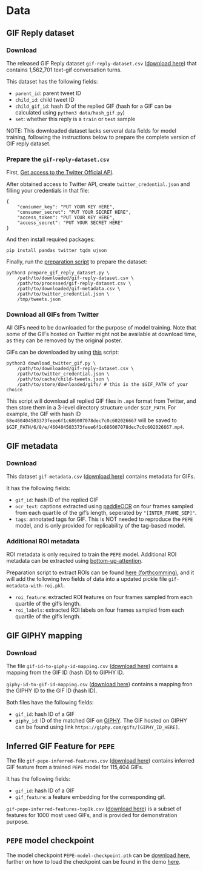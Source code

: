 # Data

## GIF Reply dataset
### Download
The released GIF Reply dataset `gif-reply-dataset.csv` ([download here](https://drive.google.com/file/d/1GClR5KLOsYAgYSS3iKP1k6-qcynR7d7g/view?usp=sharing)) that contains 1,562,701 text-gif conversation turns.

This dataset has the following fields:
- `parent_id`: parent tweet ID
- `child_id`: child tweet ID
- `child_gif_id`: hash ID of the replied GIF (hash for a GIF can be calculated using `python3 data/hash_gif.py`)
- `set`: whether this reply is a `train` or `test` sample

NOTE: This downloaded dataset lacks serveral data fields for model training, following the instructions below to prepare the complete version of GIF reply dataset.

### Prepare the `gif-reply-dataset.csv`
First, [Get access to the Twitter Official API](https://developer.twitter.com/en/docs/twitter-api/getting-started/getting-access-to-the-twitter-api).

After obtained access to Twitter API, create `twitter_credential.json` and filling your credentials in that file:
```
{
	"consumer_key": "PUT YOUR KEY HERE",
	"consumer_secret": "PUT YOUR SECRET HERE",
	"access_token": "PUT YOUR KEY HERE",
	"access_secret": "PUT YOUR SECRET HERE"
}
```

And then install required packages:
```
pip install pandas twitter tqdm ujson
```

Finally, run the [preparation script](prepare_gif_reply_dataset.py) to prepare the dataset:
```
python3 prepare_gif_reply_dataset.py \
    /path/to/downloaded/gif-reply-dataset.csv \
    /path/to/processed/gif-reply-dataset.csv \
    /path/to/downloaded/gif-metadata.csv \
    /path/to/twitter_credential.json \
    /tmp/tweets.json
```

### Download all GIFs from Twitter
All GIFs need to be downloaded for the purpose of model training. Note that some of the GIFs hosted on Twitter might not be available at download time, as they can be removed by the original poster.

GIFs can be downloaded by using [this](download_twitter_gif.py) script:
```
python3 download_twitter_gif.py \
    /path/to/downloaded/gif-reply-dataset.csv \
    /path/to/twitter_credential.json \
    /path/to/cache/child-tweets.json \
    /path/to/store/downloaded/gifs/ # this is the $GIF_PATH of your choice
```

This script will download all replied GIF files in `.mp4` format from Twitter, and then store them in a 3-level directory structure under `$GIF_PATH`.
For example, the GIF with hash ID `68e460404503373feee6f1c686007078dec7c0c602026667` will be saved to `$GIF_PATH/6/8/e/460404503373feee6f1c686007078dec7c0c602026667.mp4`.

## GIF metadata
### Download
This dataset `gif-metadata.csv` ([download here](https://drive.google.com/file/d/1GClR5KLOsYAgYSS3iKP1k6-qcynR7d7g/view?usp=sharing)) contains metadata for GIFs.

It has the following fields:
- `gif_id`: hash ID of the replied GIF
- `ocr_text`: captions extracted using [paddleOCR](https://github.com/PaddlePaddle/PaddleOCR) on four frames sampled from each quartile of the gif’s length, seperated by `"[INTER_FRAME_SEP]"`.
- `tags`: annotated tags for GIF. This is NOT needed to reproduce the `PEPE` model, and is only provided for replicability of the tag-based model.

### Additional ROI metadata
ROI metadata is only required to train the `PEPE` model.
Additional ROI metadata can be extracted using [bottom-up-attention](https://github.com/airsplay/py-bottom-up-attention).

Preparation script to extract ROIs can be found [here (forthcomming)](TODO), and it will add the following two fields of data into a updated pickle file `gif-metadata-with-roi.pkl`.
- `roi_feature`: extracted ROI features on four frames sampled from each quartile of the gif’s length.
- `roi_labels`: extracted ROI labels on four frames sampled from each quartile of the gif’s length.


## GIF GIPHY mapping
### Download

The file `gif-id-to-giphy-id-mapping.csv` ([download here](https://drive.google.com/file/d/1wadTg8qJGZWD6YR37xzuyXTJVSEtHx5X/view?usp=sharing)) contains a mapping from the GIF ID (hash ID) to GIPHY ID.

`giphy-id-to-gif-id-mapping.csv` ([download here](https://drive.google.com/file/d/1wadTg8qJGZWD6YR37xzuyXTJVSEtHx5X/view?usp=sharing)) contains a mapping fron the GIPHY ID to the GIF ID (hash ID).


Both files have the following fields:
- `gif_id`: hash ID of a GIF
- `giphy_id`: ID of the matched GIF on [GIPHY](https://giphy.com/). The GIF hosted on GIPHY can be found using link `https://giphy.com/gifs/[GIPHY_ID_HERE]`.


## Inferred GIF Feature for `PEPE`

The file `gif-pepe-inferred-features.csv` ([download here](https://drive.google.com/file/d/1GClR5KLOsYAgYSS3iKP1k6-qcynR7d7g/view?usp=sharing)) contains inferred GIF feature from a trained `PEPE` model for 115,404 GIFs.

It has the following fields:
- `gif_id`: hash ID of a GIF
- `gif_feature`: a feature embedding for the corresponding gif.

`gif-pepe-inferred-features-top1k.csv` ([download here](https://drive.google.com/file/d/1GClR5KLOsYAgYSS3iKP1k6-qcynR7d7g/view?usp=sharing)) is a subset of features for 1000 most used GIFs, and is provided for demonstration purpose.

## `PEPE` model checkpoint

The model checkpoint `PEPE-model-checkpoint.pth` can be [download here](https://drive.google.com/file/d/1fOSxCwMPGVa7LooeRemteqv45Knkcxi_/view), further on how to load the checkpoint can be found in the demo [here](TODO).

